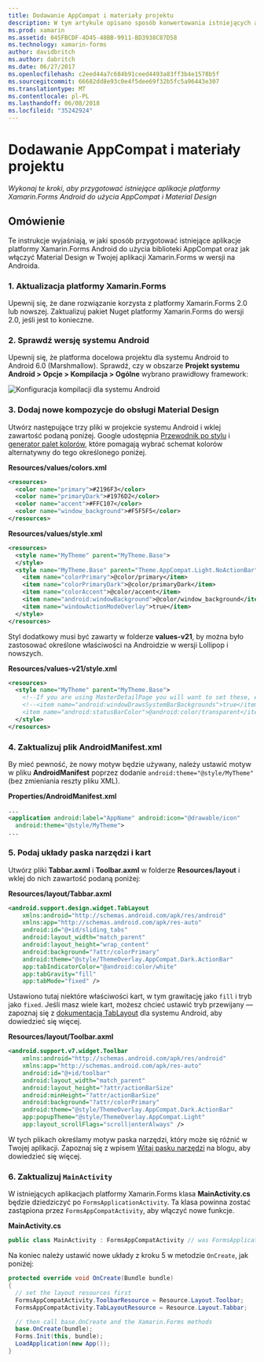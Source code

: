 ```yaml
---
title: Dodawanie AppCompat i materiały projektu
description: W tym artykule opisano sposób konwertowania istniejących aplikacji systemu Android na platformie Xamarin.Forms w celu umożliwienia korzystania z AppCompat i Material Design.
ms.prod: xamarin
ms.assetid: 045FBCDF-4D45-48BB-9911-BD3938C87D58
ms.technology: xamarin-forms
author: davidbritch
ms.author: dabritch
ms.date: 06/27/2017
ms.openlocfilehash: c2eed44a7c684b91ceed4493a83ff3b4e1578b5f
ms.sourcegitcommit: 66682dd8e93c0e4f5dee69f32b5fc5a96443e307
ms.translationtype: MT
ms.contentlocale: pl-PL
ms.lasthandoff: 06/08/2018
ms.locfileid: "35242924"
---
```

# <a name="adding-appcompat-and-material-design"></a>Dodawanie AppCompat i materiały projektu

_Wykonaj te kroki, aby przygotować istniejące aplikacje platformy Xamarin.Forms Android do użycia AppCompat i Material Design_

<!-- source https://gist.github.com/jassmith/a3b2a543f99126782936
https://blog.xamarin.com/material-design-for-your-xamarin-forms-android-apps/ -->

## <a name="overview"></a>Omówienie

Te instrukcje wyjaśniają, w jaki sposób przygotować istniejące aplikacje platformy Xamarin.Forms Android do użycia biblioteki AppCompat oraz jak włączyć Material Design w Twojej aplikacji Xamarin.Forms w wersji na Androida.

### <a name="1-update-xamarinforms"></a>1. Aktualizacja platformy Xamarin.Forms

Upewnij się, że dane rozwiązanie korzysta z platformy Xamarin.Forms 2.0 lub nowszej. Zaktualizuj pakiet Nuget platformy Xamarin.Forms do wersji 2.0, jeśli jest to konieczne.

### <a name="2-check-android-version"></a>2. Sprawdź wersję systemu Android

Upewnij się, że platforma docelowa projektu dla systemu Android to Android 6.0 (Marshmallow). Sprawdź, czy w obszarze **Projekt systemu Android > Opcje > Kompilacja > Ogólne** wybrano prawidłowy framework:

 ![](appcompat-images/target-android-6-sml.png "Konfiguracja kompilacji dla systemu Android")

### <a name="3-add-new-themes-to-support-material-design"></a>3. Dodaj nowe kompozycje do obsługi Material Design

Utwórz następujące trzy pliki w projekcie systemu Android i wklej zawartość podaną poniżej. Google udostępnia [Przewodnik po stylu](http://www.google.com/design/spec/style/color.html#color-color-palette) i [generator palet kolorów](http://www.materialpalette.com/), które pomagają wybrać schemat kolorów alternatywny do tego określonego poniżej.

**Resources/values/colors.xml**

```xml
<resources>
  <color name="primary">#2196F3</color>
  <color name="primaryDark">#1976D2</color>
  <color name="accent">#FFC107</color>
  <color name="window_background">#F5F5F5</color>
</resources>
```

**Resources/values/style.xml**

```xml
<resources>
  <style name="MyTheme" parent="MyTheme.Base">
  </style>
  <style name="MyTheme.Base" parent="Theme.AppCompat.Light.NoActionBar">
    <item name="colorPrimary">@color/primary</item>
    <item name="colorPrimaryDark">@color/primaryDark</item>
    <item name="colorAccent">@color/accent</item>
    <item name="android:windowBackground">@color/window_background</item>
    <item name="windowActionModeOverlay">true</item>
  </style>
</resources>
```

Styl dodatkowy musi być zawarty w folderze **values-v21**, by można było zastosować określone właściwości na Androidzie w wersji Lollipop i nowszych.

**Resources/values-v21/style.xml**

```xml
<resources>
  <style name="MyTheme" parent="MyTheme.Base">
    <!--If you are using MasterDetailPage you will want to set these, else you can leave them out-->
    <!--<item name="android:windowDrawsSystemBarBackgrounds">true</item>
    <item name="android:statusBarColor">@android:color/transparent</item>-->
  </style>
</resources>
```

### <a name="4-update-androidmanifestxml"></a>4. Zaktualizuj plik AndroidManifest.xml

By mieć pewność, że nowy motyw będzie używany, należy ustawić motyw w pliku **AndroidManifest** poprzez dodanie `android:theme="@style/MyTheme"` (bez zmieniania reszty pliku XML).

**Properties/AndroidManifest.xml**

```xml
...
<application android:label="AppName" android:icon="@drawable/icon"
  android:theme="@style/MyTheme">
...
```

### <a name="5-provide-toolbar-and-tab-layouts"></a>5. Podaj układy paska narzędzi i kart

Utwórz pliki **Tabbar.axml** i **Toolbar.axml** w folderze **Resources/layout** i wklej do nich zawartość podaną poniżej:

**Resources/layout/Tabbar.axml**

```xml
<android.support.design.widget.TabLayout
    xmlns:android="http://schemas.android.com/apk/res/android"
    xmlns:app="http://schemas.android.com/apk/res-auto"
    android:id="@+id/sliding_tabs"
    android:layout_width="match_parent"
    android:layout_height="wrap_content"
    android:background="?attr/colorPrimary"
    android:theme="@style/ThemeOverlay.AppCompat.Dark.ActionBar"
    app:tabIndicatorColor="@android:color/white"
    app:tabGravity="fill"
    app:tabMode="fixed" />
```

Ustawiono tutaj niektóre właściwości kart, w tym grawitację jako `fill` i tryb jako `fixed`.
Jeśli masz wiele kart, możesz chcieć ustawić tryb przewijany — zapoznaj się z [dokumentacją TabLayout](http://developer.android.com/reference/android/support/design/widget/TabLayout.html) dla systemu Android, aby dowiedzieć się więcej.

**Resources/layout/Toolbar.axml**

```xml
<android.support.v7.widget.Toolbar
    xmlns:android="http://schemas.android.com/apk/res/android"
    xmlns:app="http://schemas.android.com/apk/res-auto"
    android:id="@+id/toolbar"
    android:layout_width="match_parent"
    android:layout_height="?attr/actionBarSize"
    android:minHeight="?attr/actionBarSize"
    android:background="?attr/colorPrimary"
    android:theme="@style/ThemeOverlay.AppCompat.Dark.ActionBar"
    app:popupTheme="@style/ThemeOverlay.AppCompat.Light"
    app:layout_scrollFlags="scroll|enterAlways" />
```

W tych plikach określamy motyw paska narzędzi, który może się różnić w Twojej aplikacji.
Zapoznaj się z wpisem [Witaj pasku narzędzi](https://blog.xamarin.com/android-tips-hello-toolbar-goodbye-action-bar/) na blogu, aby dowiedzieć się więcej.


### <a name="6-update-the-mainactivity"></a>6. Zaktualizuj `MainActivity`

W istniejących aplikacjach platformy Xamarin.Forms klasa **MainActivity.cs** będzie dziedziczyć po `FormsApplicationActivity`. Ta klasa powinna zostać zastąpiona przez `FormsAppCompatActivity`, aby włączyć nowe funkcje.

**MainActivity.cs**

```csharp
public class MainActivity : FormsAppCompatActivity // was FormsApplicationActivity
```

Na koniec należy ustawić nowe układy z kroku 5 w metodzie `OnCreate`, jak poniżej:

```csharp
protected override void OnCreate(Bundle bundle)
{
  // set the layout resources first
  FormsAppCompatActivity.ToolbarResource = Resource.Layout.Toolbar;
  FormsAppCompatActivity.TabLayoutResource = Resource.Layout.Tabbar;

  // then call base.OnCreate and the Xamarin.Forms methods
  base.OnCreate(bundle);
  Forms.Init(this, bundle);
  LoadApplication(new App());
}
```
